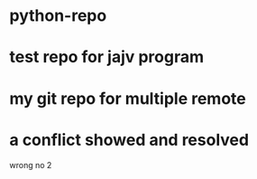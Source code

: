 # python-repo
# test repo for jajv program
# my git repo for multiple remote
# a conflict showed and resolved

wrong no 2
